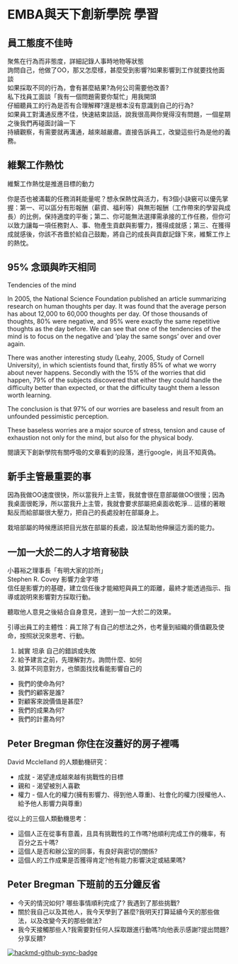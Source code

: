 # EMBA與天下創新學院 學習

## 員工態度不佳時
聚焦在行為而非態度，詳細記錄人事時地物等狀態  
詢問自己，他做了OO，那又怎麼樣，甚麼受到影響?如果影響到工作就要找他面談  
如果採取不同的行為，會有甚麼結果?為何公司需要他改善?  
私下找員工面談「我有一個問題需要你幫忙」用我開頭  
仔細聽員工的行為是否有合理解釋?還是根本沒有意識到自己的行為?  
如果員工對溝通反應不佳，快速結束談話，說我很高興你覺得沒有問題，一個星期之後我們再碰面討論一下  
持續觀察，有需要就再溝通，越來越嚴肅。直接告訴員工，改變這些行為是他的義務。

## 維繫工作熱忱
維繫工作熱忱是推進目標的動力

你是否也被滿載的任務消耗能量呢？想永保熱忱與活力，有3個小訣竅可以優先掌握：第一、可以區分有形報酬（薪資、福利等）與無形報酬（工作帶來的學習與成長）的比例，保持適度的平衡；第二、你可能無法選擇需承接的工作任務，但你可以致力讓每一項任務對人、事、物產生貢獻與影響力，獲得成就感；第三、在獲得成就感後，你該不吝嗇於給自己鼓勵，將自己的成長與貢獻記錄下來，維繫工作上的熱忱。


## 95% 念頭與昨天相同
Tendencies of the mind  

In 2005, the National Science Foundation published an article summarizing research on human thoughts per day. It was found that the average person has about 12,000 to 60,000 thoughts per day. Of those thousands of thoughts, 80% were negative, and 95% were exactly the same repetitive thoughts as the day before.
We can see that one of the tendencies of the mind is to focus on the negative and ‘play the same songs’ over and over again.  

There was another interesting study (Leahy, 2005, Study of Cornell University), in which scientists found that, firstly 85% of what we worry about never happens. Secondly with the 15% of the worries that did happen, 79% of the subjects discovered that either they could handle the difficulty better than expected, or that the difficulty taught them a lesson worth learning.  

The conclusion is that 97% of our worries are baseless and result from an unfounded pessimistic perception.  

These baseless worries are a major source of stress, tension and cause of exhaustion not only for the mind, but also for the physical body.  

閱讀天下創新學院有關呼吸的文章看到的段落，進行google，尚且不知真偽。


## 新手主管最重要的事
因為我做OO速度很快，所以當我升上主管，我就會很在意部屬做OO很慢；因為我桌面很乾淨，所以當我升上主管，我就會要求部屬把桌面收乾淨... 這樣的著眼點反而給部屬很大壓力，把自己的長處投射在部屬身上。  

栽培部屬的時候應該把目光放在部屬的長處，設法幫助他伸展這方面的能力。

## 一加一大於二的人才培育秘訣 
小暮裕之理事長「有明大家的診所」  
Stephen R. Covey 影響力金字塔  
信任是影響力的基礎，建立信任後才能縮短與員工的距離，最終才能透過指示、指導或說明來影響對方採取行動。  

聽取他人意見之後結合自身意見，達到一加一大於二的效果。  

引導出員工的主體性：員工除了有自己的想法之外，也考量到組織的價值觀及使命，按照狀況來思考、行動。  

1. 誠實 坦承 自己的錯誤或失敗
2. 給予建言之前，先理解對方。詢問什麼、如何
3. 就算不同意對方，也領面找找看能影響自己的

- 我們的使命為何?
- 我們的顧客是誰?
- 對顧客來說價值是甚麼?
- 我們的成果為何?
- 我們的計畫為何?


## Peter Bregman 你住在沒蓋好的房子裡嗎  
David Mcclelland 的人類動機研究： 
- 成就 - 渴望達成越來越有挑戰性的目標 
- 親和 - 渴望被別人喜歡 
- 權力 - 個人化的權力(擁有影響力、得到他人尊重)、社會化的權力(授權他人、給予他人影響力與尊重) 

從以上的三個人類動機思考：  
- 這個人正在從事有意義，且具有挑戰性的工作嗎?他順利完成工作的機率，有百分之五十嗎? 
- 這個人是否和辦公室的同事，有良好與密切的關係? 
- 這個人的工作成果是否獲得肯定?他有能力影響決定或結果嗎? 

## Peter Bregman 下班前的五分鐘反省
- 今天的情況如何? 哪些事情順利完成了? 我遇到了那些挑戰?
- 關於我自己以及其他人，我今天學到了甚麼?我明天打算延續今天的那些做法，以及改變今天的那些做法?
- 我今天接觸那些人?我需要對任何人採取跟進行動嗎?向他表示感謝?提出問題?分享反饋?

[![hackmd-github-sync-badge](https://hackmd.io/4P1tWPXtTaeXScWyHa9VNg/badge)](https://hackmd.io/4P1tWPXtTaeXScWyHa9VNg)

